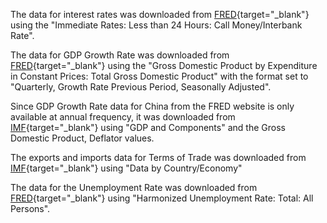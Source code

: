 The data for interest rates was downloaded from [FRED](https://fred.stlouisfed.org/searchresults/?st=Immediate%20Rates%3A%20Less%20than%2024%20Hours%3A%20Call%20Money%2FInterbank%20Rate){target="_blank"} using the "Immediate Rates: Less than 24 Hours: Call Money/Interbank Rate".

The data for GDP Growth Rate was downloaded from [FRED](https://fred.stlouisfed.org/searchresults/?st=Gross%20Domestic%20Product%20by%20Expenditure%20in%20Constant%20Prices%3A%20Total%20Gross%20Domestic%20Product%20for%20){target="_blank"} using the "Gross Domestic Product by Expenditure in Constant Prices: Total Gross Domestic Product" with the format set to "Quarterly, Growth Rate Previous Period, Seasonally Adjusted".

Since GDP Growth Rate data for China from the FRED website is only available at annual frequency, it was downloaded from [IMF](https://data.imf.org/?sk=388dfa60-1d26-4ade-b505-a05a558d9a42){target="_blank"} using "GDP and Components" and the Gross Domestic Product, Deflator values.

The exports and imports data for Terms of Trade was downloaded from [IMF](https://data.imf.org/?sk=388dfa60-1d26-4ade-b505-a05a558d9a42){target="_blank"} using "Data by Country/Economy" 

The data for the Unemployment Rate was downloaded from [FRED](https://fred.stlouisfed.org/searchresults/?st=Harmonized%20Unemployment%20Rate%3A%20Total%3A%20All%20Persons){target="_blank"} using "Harmonized Unemployment Rate: Total: All Persons".